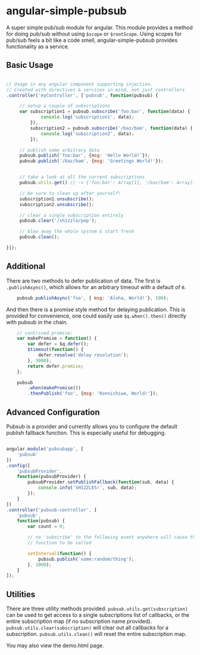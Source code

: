 # angular-simple-pubsub
A super simple pub/sub module for angular. This module provides a method for doing
pub/sub without using `$scope` or `$rootScope`.  Using scopes for pub/sub feels
a bit like a code smell, angular-simple-pubsub provides functionality as a service.

## Basic Usage

```javascript

// Usage in any angular component supporting injection.
// Created with directives & services in mind, not just controllers
.controller('myController', ['pubsub', function(pubsub) {

     // setup a couple of subscriptions
     var subscription1 = pubsub.subscribe('foo:bar', function(data) {
             console.log('subscription1', data);
         }),
         subscription2 = pubsub.subscribe('/baz/bam', function(data) {
             console.log('subscription2', data);
         });

     // publish some arbitrary data
     pubsub.publish('foo:bar', {msg: 'Hello World!'});
     pubsub.publish('/baz/bam', {msg: 'Greetings World!'});


     // take a look at all the current subscriptions
     pubsub.utils.get() // -> {'foo:bar': Array[1], '/baz/bam': Array[1]}

     // be sure to clean up after yourself!
     subscription1.unsubscribe();
     subscription2.unsubscribe();

     // clear a single subscription entirely
     pubsub.clear('/shizzle/pop');

     // blow away the whole system & start fresh
     pubsub.clean();

}]);

```

## Additional

There are two methods to defer publication of data.  The first is `.publishAsync()`, which
allows for an arbitrary timeout with a default of `0`.

```javascript
    pubsub.publishAsync('foo', { msg: 'Aloha, World!'}, 100);
```

And then there is a promise style method for delaying publication.  This is provided for
convenience, one could easily use `$q.when().then()` directly with pubsub in the chain.

```javascript
    // contrived promise:
    var makePromise = function() {
        var defer = $q.defer();
        $timeout(function() {
            defer.resolve('delay resolution');
        }, 3000);
        return defer.promise;
    };

    pubsub
        .when(makePromise())
        .thenPublish('foo', {msg: 'Konnichiwa, World!'});
```

## Advanced Configuration

Pubsub is a provider and currently allows you to configure the default publish
fallback function.  This is especially useful for debugging.

```javascript

angular.module('pubsubapp', [
    'pubsub'
])
.config([
    'pubsubProvider',
    function(pubsubProvider) {
        pubsubProvider.setPublishFallback(function(sub, data) {
            console.info('SHIZZLES!', sub, data);
        });
    }
])
.controller('pubsub-controller', [
    'pubsub',
    function(pubsub) {
        var count = 0;

        // no 'subscribe' to the following event anywhere will cause the fallback
        // function to be called

        setInterval(function() {
            pubsub.publish('some:random/thing');
        }, 1000);
    }
]);

```
## Utilities

There are three utility methods provided. `pubsub.utils.get(subscription)`
can be used to get access to a single subscriptions list of callbacks, or the entire subscription map (if no subscription name provided).  `pubsub.utils.clear(subscription)` will clear out all callbacks for a subscription.  `pubsub.utils.clean()` will reset the entire subscription map.

You may also view the demo.html page.
